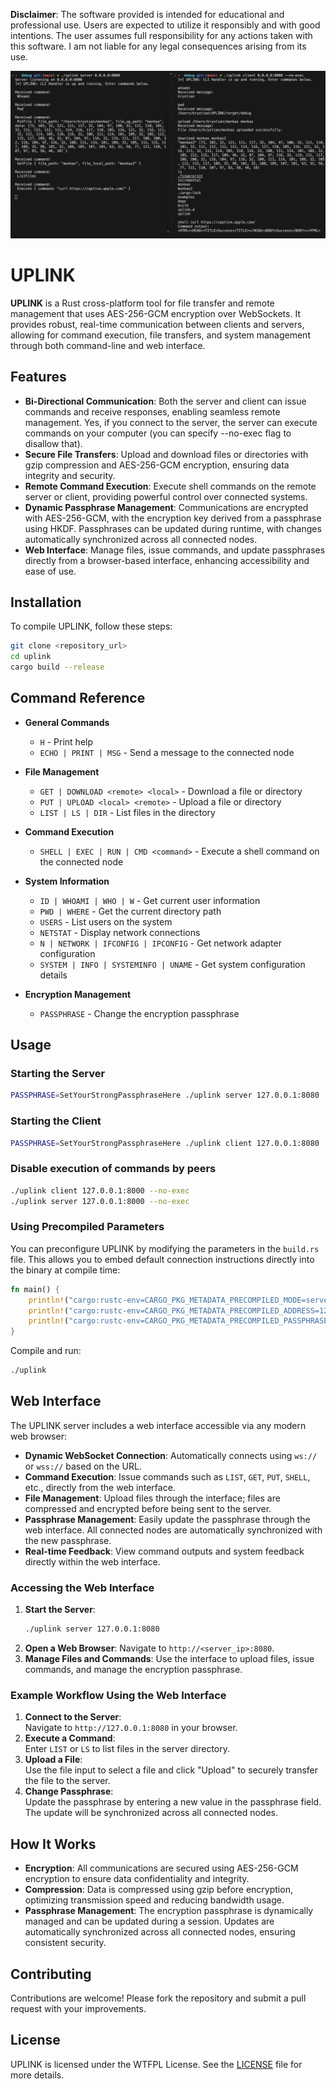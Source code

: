 **Disclaimer**: The software provided is intended for educational and professional use. Users are expected to utilize it responsibly and with good intentions. The user assumes full responsibility for any actions taken with this software. I am not liable for any legal consequences arising from its use.

<img src="https://raw.githubusercontent.com/krystianbajno/krystianbajno/main/img/uplink.png"/>

# UPLINK

**UPLINK** is a Rust cross-platform tool for file transfer and remote management that uses AES-256-GCM encryption over WebSockets. It provides robust, real-time communication between clients and servers, allowing for command execution, file transfers, and system management through both command-line and web interface.

## Features

- **Bi-Directional Communication**: Both the server and client can issue commands and receive responses, enabling seamless remote management. Yes, if you connect to the server, the server can execute commands on your computer (you can specify --no-exec flag to disallow that).
- **Secure File Transfers**: Upload and download files or directories with gzip compression and AES-256-GCM encryption, ensuring data integrity and security.
- **Remote Command Execution**: Execute shell commands on the remote server or client, providing powerful control over connected systems.
- **Dynamic Passphrase Management**: Communications are encrypted with AES-256-GCM, with the encryption key derived from a passphrase using HKDF. Passphrases can be updated during runtime, with changes automatically synchronized across all connected nodes.
- **Web Interface**: Manage files, issue commands, and update passphrases directly from a browser-based interface, enhancing accessibility and ease of use.

## Installation

To compile UPLINK, follow these steps:

```bash
git clone <repository_url>
cd uplink
cargo build --release
```

## Command Reference

- **General Commands**
  - `H` - Print help
  - `ECHO | PRINT | MSG` - Send a message to the connected node

- **File Management**
  - `GET | DOWNLOAD <remote> <local>` - Download a file or directory
  - `PUT | UPLOAD <local> <remote>` - Upload a file or directory
  - `LIST | LS | DIR` - List files in the directory

- **Command Execution**
  - `SHELL | EXEC | RUN | CMD <command>` - Execute a shell command on the connected node

- **System Information**
  - `ID | WHOAMI | WHO | W` - Get current user information
  - `PWD | WHERE` - Get the current directory path
  - `USERS` - List users on the system
  - `NETSTAT` - Display network connections
  - `N | NETWORK | IFCONFIG | IPCONFIG` - Get network adapter configuration
  - `SYSTEM | INFO | SYSTEMINFO | UNAME` - Get system configuration details

- **Encryption Management**
  - `PASSPHRASE` - Change the encryption passphrase

## Usage

### Starting the Server

```bash
PASSPHRASE=SetYourStrongPassphraseHere ./uplink server 127.0.0.1:8080
```

### Starting the Client

```bash
PASSPHRASE=SetYourStrongPassphraseHere ./uplink client 127.0.0.1:8080
```

### Disable execution of commands by peers
```bash
./uplink client 127.0.0.1:8000 --no-exec
./uplink server 127.0.0.1:8000 --no-exec
```

### Using Precompiled Parameters

You can preconfigure UPLINK by modifying the parameters in the `build.rs` file. This allows you to embed default connection instructions directly into the binary at compile time:

```rust
fn main() {
    println!("cargo:rustc-env=CARGO_PKG_METADATA_PRECOMPILED_MODE=server");
    println!("cargo:rustc-env=CARGO_PKG_METADATA_PRECOMPILED_ADDRESS=127.0.0.1:8080");
    println!("cargo:rustc-env=CARGO_PKG_METADATA_PRECOMPILED_PASSPHRASE=my_precompiled_passphrase");
}
```

Compile and run:

```bash
./uplink
```

## Web Interface

The UPLINK server includes a web interface accessible via any modern web browser:

- **Dynamic WebSocket Connection**: Automatically connects using `ws://` or `wss://` based on the URL.
- **Command Execution**: Issue commands such as `LIST`, `GET`, `PUT`, `SHELL`, etc., directly from the web interface.
- **File Management**: Upload files through the interface; files are compressed and encrypted before being sent to the server.
- **Passphrase Management**: Easily update the passphrase through the web interface. All connected nodes are automatically synchronized with the new passphrase.
- **Real-time Feedback**: View command outputs and system feedback directly within the web interface.

### Accessing the Web Interface

1. **Start the Server**:
   ```bash
   ./uplink server 127.0.0.1:8080
   ```
2. **Open a Web Browser**:
   Navigate to `http://<server_ip>:8080`.
3. **Manage Files and Commands**:
   Use the interface to upload files, issue commands, and manage the encryption passphrase.

### Example Workflow Using the Web Interface

1. **Connect to the Server**:  
   Navigate to `http://127.0.0.1:8080` in your browser.
2. **Execute a Command**:  
   Enter `LIST` or `LS` to list files in the server directory.
3. **Upload a File**:  
   Use the file input to select a file and click "Upload" to securely transfer the file to the server.
4. **Change Passphrase**:  
   Update the passphrase by entering a new value in the passphrase field. The update will be synchronized across all connected nodes.

## How It Works

- **Encryption**: All communications are secured using AES-256-GCM encryption to ensure data confidentiality and integrity.
- **Compression**: Data is compressed using gzip before encryption, optimizing transmission speed and reducing bandwidth usage.
- **Passphrase Management**: The encryption passphrase is dynamically managed and can be updated during a session. Updates are automatically synchronized across all connected nodes, ensuring consistent security.

## Contributing

Contributions are welcome! Please fork the repository and submit a pull request with your improvements.

## License

UPLINK is licensed under the WTFPL License. See the [LICENSE](LICENSE) file for more details.